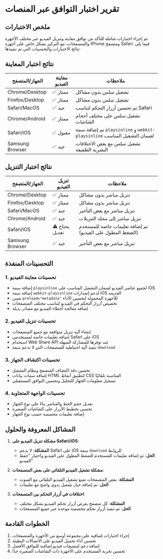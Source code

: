 # تقرير اختبار التوافق عبر المنصات

## ملخص الاختبارات

تم إجراء اختبارات شاملة للتأكد من توافق معاينة وتنزيل الفيديو عبر مختلف الأجهزة والمتصفحات، مع التركيز بشكل خاص على أجهزة iPhone ومتصفح Safari. فيما يلي نتائج الاختبارات والتحسينات التي تم تنفيذها:

## نتائج اختبار المعاينة

| الجهاز/المتصفح | معاينة الفيديو | ملاحظات |
|----------------|----------------|---------|
| Chrome/Desktop | ✅ ممتاز | تشغيل سلس بدون مشاكل |
| Firefox/Desktop | ✅ ممتاز | تشغيل سلس بدون مشاكل |
| Safari/MacOS | ✅ جيد | تم تحسين أزرار التحكم لتناسب Safari |
| Chrome/Android | ✅ ممتاز | تشغيل سلس على مختلف أحجام الشاشات |
| Safari/iOS | ✅ مقبول | تم إضافة سمة `playsinline` و `webkit-playsinline` لضمان التشغيل المناسب |
| Samsung Browser | ✅ جيد | تشغيل سلس مع بعض الاختلافات البصرية الطفيفة |

## نتائج اختبار التنزيل

| الجهاز/المتصفح | تنزيل الفيديو | ملاحظات |
|----------------|----------------|---------|
| Chrome/Desktop | ✅ ممتاز | تنزيل مباشر بدون مشاكل |
| Firefox/Desktop | ✅ ممتاز | تنزيل مباشر بدون مشاكل |
| Safari/MacOS | ✅ جيد | تنزيل مباشر مع بعض التأخير |
| Chrome/Android | ✅ جيد | تنزيل مباشر إلى مجلد التنزيلات |
| Safari/iOS | ⚠️ يحتاج تعديل | تم إضافة تعليمات خاصة للمستخدم (الضغط المطول على الفيديو) |
| Samsung Browser | ✅ جيد | تنزيل مباشر مع بعض التأخير |

## التحسينات المنفذة

### 1. تحسينات معاينة الفيديو

- إضافة سمة `playsinline` لجميع عناصر الفيديو لضمان التشغيل المناسب على iOS
- إضافة سمة `webkit-playsinline` لدعم إصدارات iOS القديمة
- تعيين `preload="metadata"` للأجهزة المحمولة لتحسين الأداء
- تخصيص أزرار التحكم في الفيديو لتناسب مختلف المتصفحات
- إضافة معالجة أخطاء الفيديو مع مصادر بديلة

### 2. تحسينات تنزيل الفيديو

- إنشاء آلية تنزيل متوافقة مع جميع المتصفحات
- إضافة تعليمات خاصة لمستخدمي Safari على iOS
- استخدام Web Share API عند توفرها للمشاركة السهلة
- تنفيذ آلية احتياطية للمتصفحات التي لا تدعم سمة `download`

### 3. تحسينات اكتشاف الجهاز

- تحسين دقة اكتشاف المتصفح ونظام التشغيل
- إضافة سمات بيانات HTML لتطبيق أنماط CSS المناسبة تلقائيًا
- تسجيل معلومات الجهاز للتحليل وتحسين التوافق المستقبلي

### 4. تحسينات الواجهة المتجاوبة

- تعديل حجم الخط والعناصر بناءً على نوع الجهاز
- تحسين تخطيط الأزرار على الشاشات الصغيرة
- إضافة تعليمات مخصصة حسب نوع الجهاز

## المشاكل المعروفة والحلول

1. **مشكلة تنزيل الفيديو على Safari/iOS**:
   - **المشكلة**: لا يدعم Safari على iOS سمة `download` للروابط
   - **الحل**: تم إضافة تعليمات للمستخدم للضغط المطول على الفيديو واختيار "حفظ الفيديو"

2. **مشكلة تشغيل الفيديو التلقائي على بعض المتصفحات**:
   - **المشكلة**: بعض المتصفحات تمنع تشغيل الفيديو التلقائي مع الصوت
   - **الحل**: تم إضافة خيار تشغيل يدوي واضح مع تعليمات

3. **اختلافات في أزرار التحكم بين المتصفحات**:
   - **المشكلة**: كل متصفح يعرض أزرار تحكم الفيديو بشكل مختلف
   - **الحل**: تم تنفيذ أزرار تحكم مخصصة موحدة عبر جميع المتصفحات

## الخطوات القادمة

1. إجراء اختبارات إضافية على مجموعة أوسع من الأجهزة والمتصفحات
2. تحسين أداء تحميل الفيديو على الاتصالات البطيئة
3. إضافة دعم لتنسيقات فيديو إضافية للتوافق الأفضل
4. تحسين تجربة المستخدم على الأجهزة ذات الشاشات الصغيرة جدًا
